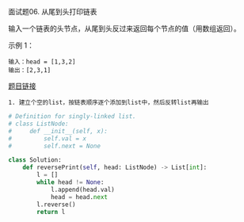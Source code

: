 面试题06. 从尾到头打印链表


输入一个链表的头节点，从尾到头反过来返回每个节点的值（用数组返回）。

示例 1：

```
输入：head = [1,3,2]
输出：[2,3,1]
```

[题目链接](https://leetcode-cn.com/problems/cong-wei-dao-tou-da-yin-lian-biao-lcof/)

```
1. 建立个空的list，按链表顺序逐个添加到list中，然后反转list再输出
```

```python
# Definition for singly-linked list.
# class ListNode:
#     def __init__(self, x):
#         self.val = x
#         self.next = None

class Solution:
    def reversePrint(self, head: ListNode) -> List[int]:
        l = []
        while head != None:
            l.append(head.val)
            head = head.next
        l.reverse()
        return l
```